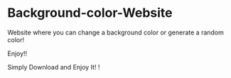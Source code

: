 # Background-color-Website
Website where you can change a background color or generate a random color!

Enjoy!!

Simply Download and Enjoy It!
!
